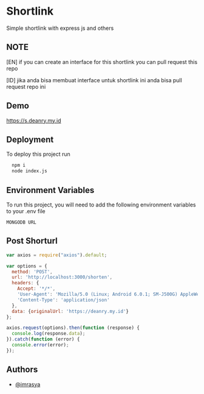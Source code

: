 
# Shortlink

Simple shortlink with express js and others


## NOTE

[EN]
if you can create an interface for this shortlink you can pull request this repo

[ID]
jika anda bisa membuat interface untuk shortlink ini anda bisa pull request repo ini


## Demo

https://s.deanry.my.id
## Deployment

To deploy this project run

```bash
  npm i
  node index.js
```


## Environment Variables

To run this project, you will need to add the following environment variables to your .env file

`MONGODB URL`


## Post Shorturl

```javascript
var axios = require("axios").default;

var options = {
  method: 'POST',
  url: 'http://localhost:3000/shorten',
  headers: {
    Accept: '*/*',
    'User-Agent': 'Mozilla/5.0 (Linux; Android 6.0.1; SM-J500G) AppleWebKit/537.36 (KHTML, like Gecko) Chrome/92.0.4515.131 Mobile Safari/537.36',
    'Content-Type': 'application/json'
  },
  data: {originalUrl: 'https://deanry.my.id'}
};

axios.request(options).then(function (response) {
  console.log(response.data);
}).catch(function (error) {
  console.error(error);
});
```


## Authors

- [@imrasya](https://www.github.com/imrasya)

